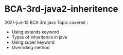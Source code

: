# BCA-3rd-java2-inheritence

2021-jun-13 BCA 3rd java
Topic covered : 
* Using extends keyword
* Types of inheritence in java
* Using super keyword
* Overriding method

